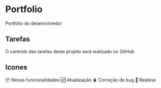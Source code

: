 # Portfolio
Portfólio do desenvolvedor

## Tarefas

O controle das tarefas deste projeto será realizado no GitHub

## Icones

:package: Novas funcionalidades
:up: Atualização
:beetle: Correção de bug
:checkered_flag: Realese